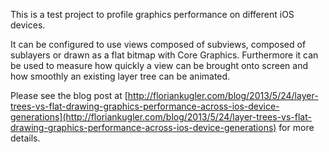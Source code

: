 This is a test project to profile graphics performance on different iOS devices. 

It can be configured to use views composed of subviews, composed of sublayers or drawn as a flat bitmap with Core Graphics. Furthermore it can be used to measure how quickly a view can be brought onto screen and how smoothly an existing layer tree can be animated.

Please see the blog post at [http://floriankugler.com/blog/2013/5/24/layer-trees-vs-flat-drawing-graphics-performance-across-ios-device-generations](http://floriankugler.com/blog/2013/5/24/layer-trees-vs-flat-drawing-graphics-performance-across-ios-device-generations) for more details.